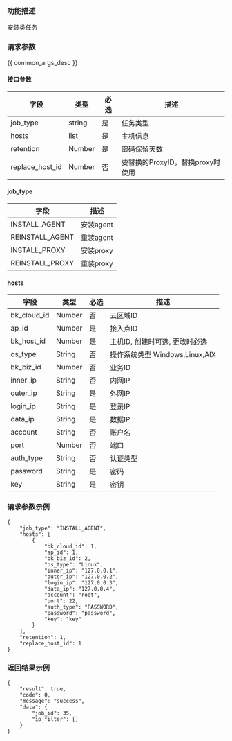 ### 功能描述

安装类任务

### 请求参数

{{ common_args_desc }}

#### 接口参数

| 字段     | 类型       | 必选 |描述                  |
|----------|------------|----------|-----------------------------|
| job_type | string | 是 | 任务类型 |
| hosts | list | 是 | 主机信息 |
| retention | Number | 是 | 密码保留天数 |
| replace_host_id | Number | 否 | 要替换的ProxyID，替换proxy时使用 |

#### job_type

| 字段     |描述            |
|----------|----------------|
| INSTALL_AGENT | 安装agent |
| REINSTALL_AGENT |重装agent |
| INSTALL_PROXY | 安装proxy |
| REINSTALL_PROXY | 重装proxy |

#### hosts

| 字段     | 类型       | 必选 |描述                  |
|----------|------------|----------|-----------------------------|
| bk_cloud_id | Number | 否 | 云区域ID |
| ap_id | Number | 是 | 接入点ID |
| bk_host_id | Number | 是 | 主机ID, 创建时可选, 更改时必选 |
| os_type | String | 否 | 操作系统类型 Windows,Linux,AIX |
| bk_biz_id | Number | 否 | 业务ID |
| inner_ip | String | 否 | 内网IP |
| outer_ip | String | 是 | 外网IP |
| login_ip | String | 是 | 登录IP |
| data_ip | String | 是 | 数据IP |
| account | String | 否 | 账户名 |
| port | Number | 否 | 端口 |
| auth_type | String | 否 | 认证类型 |
| password | String | 是 | 密码 |
| key | String | 是 | 密钥 |

### 请求参数示例
```
{
    "job_type": "INSTALL_AGENT",
    "hosts": [
        {
            "bk_cloud_id": 1,
            "ap_id": 1,
            "bk_biz_id": 2,
            "os_type": "Linux",
            "inner_ip": "127.0.0.1",
            "outer_ip": "127.0.0.2",
            "login_ip": "127.0.0.3",
            "data_ip": "127.0.0.4",
            "account": "root",
            "port": 22,
            "auth_type": "PASSWORD",
            "password": "password",
            "key": "key"
        }
    ],
    "retention": 1,
    "replace_host_id": 1
}
```

### 返回结果示例
```
{
	"result": true,
	"code": 0,
    "message": "success",
    "data": {
		"job_id": 35,
		"ip_filter": []
	}
}
```